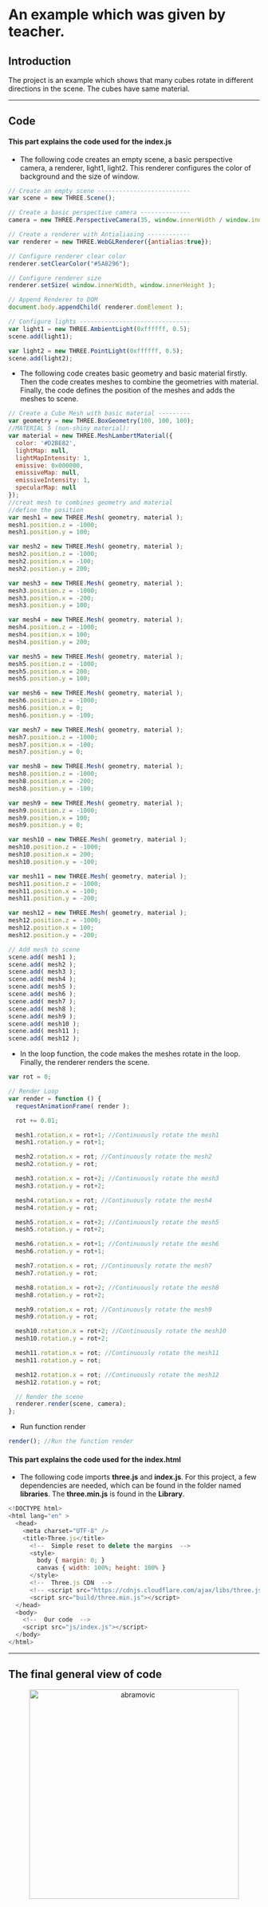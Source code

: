 # An example which was given by teacher.

## Introduction

The project is an example which shows that many cubes rotate in different directions in the scene. The cubes have same material.

---

## Code

#### This part explains the code used for the **index.js**

* The following code creates an empty scene, a basic perspective camera, a renderer, light1, light2. This renderer configures the color of background and the size of window.

```JavaScript
// Create an empty scene --------------------------
var scene = new THREE.Scene();

// Create a basic perspective camera --------------
camera = new THREE.PerspectiveCamera(35, window.innerWidth / window.innerHeight, 300, 10000 );

// Create a renderer with Antialiasing ------------
var renderer = new THREE.WebGLRenderer({antialias:true});

// Configure renderer clear color
renderer.setClearColor("#5A8296");

// Configure renderer size
renderer.setSize( window.innerWidth, window.innerHeight );

// Append Renderer to DOM
document.body.appendChild( renderer.domElement );

// Configure lights -------------------------------
var light1 = new THREE.AmbientLight(0xffffff, 0.5);
scene.add(light1);

var light2 = new THREE.PointLight(0xffffff, 0.5);
scene.add(light2);

```

* The following code creates basic geometry and basic material firstly. Then the code creates meshes to combine the geometries with material. Finally, the code defines the position of the meshes and adds the meshes to scene.

```JavaScript
// Create a Cube Mesh with basic material ---------
var geometry = new THREE.BoxGeometry(100, 100, 100);
//MATERIAL 5 (non-shiny material):
var material = new THREE.MeshLambertMaterial({
  color: '#D2BE82',
  lightMap: null,
  lightMapIntensity: 1,
  emissive: 0x000000,
  emissiveMap: null,
  emissiveIntensity: 1,
  specularMap: null
});
//creat mesh to combines geometry and material
//define the position
var mesh1 = new THREE.Mesh( geometry, material );
mesh1.position.z = -1000;
mesh1.position.y = 100;

var mesh2 = new THREE.Mesh( geometry, material );
mesh2.position.z = -1000;
mesh2.position.x = -100;
mesh2.position.y = 200;

var mesh3 = new THREE.Mesh( geometry, material );
mesh3.position.z = -1000;
mesh3.position.x = -200;
mesh3.position.y = 100;

var mesh4 = new THREE.Mesh( geometry, material );
mesh4.position.z = -1000;
mesh4.position.x = 100;
mesh4.position.y = 200;

var mesh5 = new THREE.Mesh( geometry, material );
mesh5.position.z = -1000;
mesh5.position.x = 200;
mesh5.position.y = 100;

var mesh6 = new THREE.Mesh( geometry, material );
mesh6.position.z = -1000;
mesh6.position.x = 0;
mesh6.position.y = -100;

var mesh7 = new THREE.Mesh( geometry, material );
mesh7.position.z = -1000;
mesh7.position.x = -100;
mesh7.position.y = 0;

var mesh8 = new THREE.Mesh( geometry, material );
mesh8.position.z = -1000;
mesh8.position.x = -200;
mesh8.position.y = -100;

var mesh9 = new THREE.Mesh( geometry, material );
mesh9.position.z = -1000;
mesh9.position.x = 100;
mesh9.position.y = 0;

var mesh10 = new THREE.Mesh( geometry, material );
mesh10.position.z = -1000;
mesh10.position.x = 200;
mesh10.position.y = -100;

var mesh11 = new THREE.Mesh( geometry, material );
mesh11.position.z = -1000;
mesh11.position.x = -100;
mesh11.position.y = -200;

var mesh12 = new THREE.Mesh( geometry, material );
mesh12.position.z = -1000;
mesh12.position.x = 100;
mesh12.position.y = -200;

// Add mesh to scene
scene.add( mesh1 );
scene.add( mesh2 );
scene.add( mesh3 );
scene.add( mesh4 );
scene.add( mesh5 );
scene.add( mesh6 );
scene.add( mesh7 );
scene.add( mesh8 );
scene.add( mesh9 );
scene.add( mesh10 );
scene.add( mesh11 );
scene.add( mesh12 );
```

* In the loop function, the code makes the meshes rotate in the loop. Finally, the renderer renders the scene.

```JavaScript
var rot = 0;

// Render Loop
var render = function () {
  requestAnimationFrame( render );

  rot += 0.01;

  mesh1.rotation.x = rot+1; //Continuously rotate the mesh1
  mesh1.rotation.y = rot+1;

  mesh2.rotation.x = rot; //Continuously rotate the mesh2
  mesh2.rotation.y = rot;

  mesh3.rotation.x = rot+2; //Continuously rotate the mesh3
  mesh3.rotation.y = rot+2;

  mesh4.rotation.x = rot; //Continuously rotate the mesh4
  mesh4.rotation.y = rot;

  mesh5.rotation.x = rot+2; //Continuously rotate the mesh5
  mesh5.rotation.y = rot+2;

  mesh6.rotation.x = rot+1; //Continuously rotate the mesh6
  mesh6.rotation.y = rot+1;

  mesh7.rotation.x = rot; //Continuously rotate the mesh7
  mesh7.rotation.y = rot;

  mesh8.rotation.x = rot+2; //Continuously rotate the mesh8
  mesh8.rotation.y = rot+2;

  mesh9.rotation.x = rot; //Continuously rotate the mesh9
  mesh9.rotation.y = rot;

  mesh10.rotation.x = rot+2; //Continuously rotate the mesh10
  mesh10.rotation.y = rot+2;

  mesh11.rotation.x = rot; //Continuously rotate the mesh11
  mesh11.rotation.y = rot;

  mesh12.rotation.x = rot; //Continuously rotate the mesh12
  mesh12.rotation.y = rot;

  // Render the scene
  renderer.render(scene, camera);
};


```

* Run function render

```JavaScript
render(); //Run the function render
```

#### This part explains the code used for the **index.html**

* The following code imports **three.js** and **index.js**. For this project, a few dependencies are needed, which can be found in the folder named **libraries**. The **three.min.js** is found in the **Library**.

```JavaScript
<!DOCTYPE html>
<html lang="en" >
  <head>
    <meta charset="UTF-8" />
    <title>Three.js</title>
      <!--  Simple reset to delete the margins  -->
      <style>
        body { margin: 0; }
        canvas { width: 100%; height: 100% }
      </style>
      <!--  Three.js CDN  -->
      <!-- <script src="https://cdnjs.cloudflare.com/ajax/libs/three.js/96/three.min.js"></script>-->
      <script src="build/three.min.js"></script>
  </head>
  <body>
    <!--  Our code  -->
    <script src="js/index.js"></script>
  </body>
</html>
  ```

---

## The final general view of code
<p align="center">
<img alt="abramovic" src="assets/homework.jpg" width="420" />
</p>
